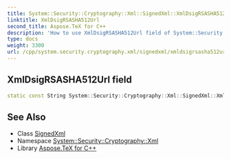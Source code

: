 ```yaml
---
title: System::Security::Cryptography::Xml::SignedXml::XmlDsigRSASHA512Url field
linktitle: XmlDsigRSASHA512Url
second_title: Aspose.TeX for C++
description: 'How to use XmlDsigRSASHA512Url field of System::Security::Cryptography::Xml::SignedXml class in C++.'
type: docs
weight: 3300
url: /cpp/system.security.cryptography.xml/signedxml/xmldsigrsasha512url/
---
```

## XmlDsigRSASHA512Url field




```cpp
static const String System::Security::Cryptography::Xml::SignedXml::XmlDsigRSASHA512Url
```

## See Also

* Class [SignedXml](../)
* Namespace [System::Security::Cryptography::Xml](../../)
* Library [Aspose.TeX for C++](../../../)
